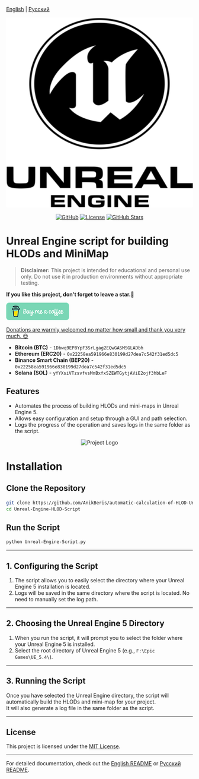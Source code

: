 
[English](/README.md) | [Русский](/README_ru_RU.md)

<p align="center">
  <picture>
    <source media="(prefers-color-scheme: dark)" srcset="./media/logo-dark.png">
    <img alt="Project Logo" src="./media/logo-light.png" width="512" height="512">
  </picture>
</p>

<div align="center">

[![GitHub](https://img.shields.io/badge/GitHub-blue?style=flat&logo=github)](https://github.com/AnikBeris/automatic-calculation-of-HLOD-Unreal-Engine)
[![License](https://img.shields.io/badge/License-purple?style=flat&logo=github)](./LICENSE)
[![GitHub Stars](https://img.shields.io/github/stars/your-repo?style=flat&logo=github&label=Stars&color=orange)](https://github.com/AnikBeris/automatic-calculation-of-HLOD-Unreal-Engine)

</div>

# Unreal Engine script for building HLODs and MiniMap

> **Disclaimer:** This project is intended for educational and personal use only. Do not use it in production environments without appropriate testing.

**If you like this project, don't forget to leave a star.**:star2:

<p align="left">
  <a href="https://pay.cloudtips.ru/p/7249ba98" target="_blank">
    <img src="./media/buymeacoffe.png" alt="Image">
  </a>
</p>

[Donations are warmly welcomed no matter how small and thank you very much. 😌](https://pay.cloudtips.ru/p/7249ba98)

- **Bitcoin (BTC)** - `1Dbwq9EP8YpF3SrLgag2EQwGASMSGLADbh`
- **Ethereum (ERC20)** - `0x22258ea591966e830199d27dea7c542f31ed5dc5`
- **Binance Smart Chain (BEP20)** - `0x22258ea591966e830199d27dea7c542f31ed5dc5`
- **Solana (SOL)** - `yYYXsiVTzsvfvsMnBxfxSZEWTGytjAViE2ojf3hbLeF`


## Features
- Automates the process of building HLODs and mini-maps in Unreal Engine 5.  
- Allows easy configuration and setup through a GUI and path selection.  
- Logs the progress of the operation and saves logs in the same folder as the script.  

<p align="center">
  <picture>
    <source media="(prefers-color-scheme: dark)" srcset="./media/05-info-channel-del.gif">
    <img alt="Project Logo" src="./media/05-info-channel-del.gif">
  </picture>
</p>


# Installation

## Clone the Repository
```bash
git clone https://github.com/AnikBeris/automatic-calculation-of-HLOD-Unreal-Engine.git
cd Unreal-Engine-HLOD-Script
```


## Run the Script
```bash
python Unreal-Engine-Script.py
```

---

## 1. Configuring the Script
1. The script allows you to easily select the directory where your Unreal Engine 5 installation is located.
2. Logs will be saved in the same directory where the script is located. No need to manually set the log path.

---

## 2. Choosing the Unreal Engine 5 Directory
1. When you run the script, it will prompt you to select the folder where your Unreal Engine 5 is installed.
2. Select the root directory of Unreal Engine 5 (e.g., `F:\Epic Games\UE_5.4\`).

---

## 3. Running the Script
Once you have selected the Unreal Engine directory, the script will automatically build the HLODs and mini-map for your project.  
It will also generate a log file in the same folder as the script.

---

## License
This project is licensed under the [MIT License](https://github.com/YourUsername/Unreal-Engine-Script/blob/main/LICENSE).

---

For detailed documentation, check out the [English README](/README.md) or [Русский README](/README_ru_RU.md).
